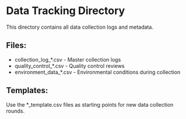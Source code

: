 # Data Tracking Directory

This directory contains all data collection logs and metadata.

## Files:
- collection_log_*.csv - Master collection logs
- quality_control_*.csv - Quality control reviews
- environment_data_*.csv - Environmental conditions during collection

## Templates:
Use the *_template.csv files as starting points for new data collection rounds.
